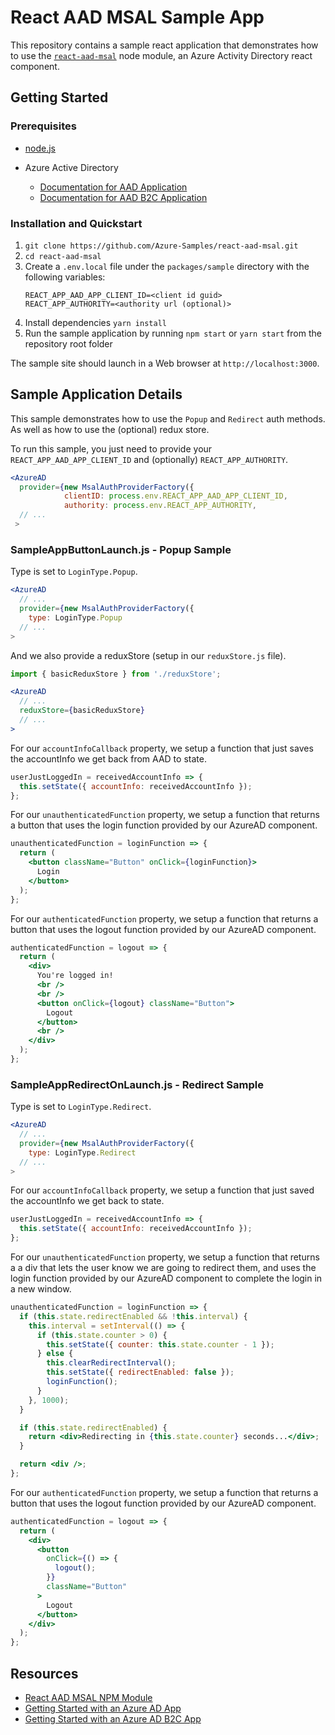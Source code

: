 # React AAD MSAL Sample App

This repository contains a sample react application that demonstrates how to use the [`react-aad-msal`](https://www.npmjs.com/package/react-aad-msal) node module, an Azure Activity Directory react component.

## Getting Started

### Prerequisites

- [node.js](https://nodejs.org/en/)

- Azure Active Directory

  - [Documentation for AAD Application](https://docs.microsoft.com/en-us/azure/azure-resource-manager/resource-group-create-service-principal-portal)
  - [Documentation for AAD B2C Application](https://docs.microsoft.com/en-us/azure/active-directory-b2c/active-directory-b2c-app-registration)

### Installation and Quickstart

1. `git clone https://github.com/Azure-Samples/react-aad-msal.git`
2. `cd react-aad-msal`
3. Create a `.env.local` file under the `packages/sample` directory with the following variables:
   ```
   REACT_APP_AAD_APP_CLIENT_ID=<client id guid>
   REACT_APP_AUTHORITY=<authority url (optional)>
   ```
4. Install dependencies `yarn install`
5. Run the sample application by running `npm start` or `yarn start` from the repository root folder

The sample site should launch in a Web browser at `http://localhost:3000`.

## Sample Application Details

This sample demonstrates how to use the `Popup` and `Redirect` auth methods. As well as how to use the (optional) redux store.

To run this sample, you just need to provide your `REACT_APP_AAD_APP_CLIENT_ID` and (optionally) `REACT_APP_AUTHORITY`.

```jsx
<AzureAD
  provider={new MsalAuthProviderFactory({
            clientID: process.env.REACT_APP_AAD_APP_CLIENT_ID,
            authority: process.env.REACT_APP_AUTHORITY,
  // ...
 >
```

### SampleAppButtonLaunch.js - Popup Sample

Type is set to `LoginType.Popup`.

```jsx
<AzureAD
  // ...
  provider={new MsalAuthProviderFactory({
    type: LoginType.Popup
  // ...
>
```

And we also provide a reduxStore (setup in our `reduxStore.js` file).

```jsx
import { basicReduxStore } from './reduxStore';

<AzureAD
  // ...
  reduxStore={basicReduxStore}
  // ...
>
```

For our `accountInfoCallback` property, we setup a function that just saves the accountInfo we get back from AAD to state.

```javascript
userJustLoggedIn = receivedAccountInfo => {
  this.setState({ accountInfo: receivedAccountInfo });
};
```

For our `unauthenticatedFunction` property, we setup a function that returns a button that uses the login function provided by our AzureAD component.

```jsx
unauthenticatedFunction = loginFunction => {
  return (
    <button className="Button" onClick={loginFunction}>
      Login
    </button>
  );
};
```

For our `authenticatedFunction` property, we setup a function that returns a button that uses the logout function provided by our AzureAD component.

```jsx
authenticatedFunction = logout => {
  return (
    <div>
      You're logged in!
      <br />
      <br />
      <button onClick={logout} className="Button">
        Logout
      </button>
      <br />
    </div>
  );
};
```

### SampleAppRedirectOnLaunch.js - Redirect Sample

Type is set to `LoginType.Redirect`.

```jsx
<AzureAD
  // ...
  provider={new MsalAuthProviderFactory({
    type: LoginType.Redirect
  // ...
>
```

For our `accountInfoCallback` property, we setup a function that just saved the accountInfo we get back to state.

```javascript
userJustLoggedIn = receivedAccountInfo => {
  this.setState({ accountInfo: receivedAccountInfo });
};
```

For our `unauthenticatedFunction` property, we setup a function that returns a a div that lets the user know we are going to redirect them, and uses the login function provided by our AzureAD component to complete the login in a new window.

```jsx
unauthenticatedFunction = loginFunction => {
  if (this.state.redirectEnabled && !this.interval) {
    this.interval = setInterval(() => {
      if (this.state.counter > 0) {
        this.setState({ counter: this.state.counter - 1 });
      } else {
        this.clearRedirectInterval();
        this.setState({ redirectEnabled: false });
        loginFunction();
      }
    }, 1000);
  }

  if (this.state.redirectEnabled) {
    return <div>Redirecting in {this.state.counter} seconds...</div>;
  }

  return <div />;
};
```

For our `authenticatedFunction` property, we setup a function that returns a button that uses the logout function provided by our AzureAD component.

```jsx
authenticatedFunction = logout => {
  return (
    <div>
      <button
        onClick={() => {
          logout();
        }}
        className="Button"
      >
        Logout
      </button>
    </div>
  );
};
```

## Resources

- [React AAD MSAL NPM Module](https://www.npmjs.com/package/react-aad-msal)
- [Getting Started with an Azure AD App](https://docs.microsoft.com/en-us/azure/azure-resource-manager/resource-group-create-service-principal-portal)
- [Getting Started with an Azure AD B2C App](https://docs.microsoft.com/en-us/azure/active-directory-b2c/active-directory-b2c-app-registration)

